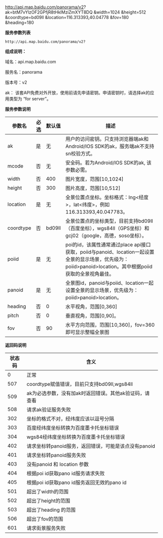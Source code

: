 http://api.map.baidu.com/panorama/v2?
ak=btM7vYlzOF2GPfjR8tHklMziZmXYT8DQ
&width=1024
&height=512
&coordtype=bd09ll
&location=116.313393,40.04778
&fov=180
&heading=180



**服务参数列表**

```
http://api.map.baidu.com/panorama/v2?
```

**组成说明：**

域名：api.map.baidu.com

服务名：panorama

版本号：v2

ak： 该套API免费对外开放，使用前请先申请密钥。申请密钥时，请选择ak的应用类型为 “for server”。

**服务参数说明**

| 参数名    | 必选 | 默认值 | 描述                                                         |
| --------- | ---- | ------ | ------------------------------------------------------------ |
| ak        | 是   | 无     | 用户的访问密钥。只支持浏览器端ak和Android/IOS SDK的ak，服务端ak不支持sn校验方式。 |
| mcode     | 否   | 无     | 安全码。若为Android/IOS SDK的ak, 该参数必需。                |
| width     | 否   | 400    | 图片宽度，范围[10,1024]                                      |
| height    | 否   | 300    | 图片高度，范围[10,512]                                       |
| location  | 是   | 无     | 全景位置点坐标。坐标格式：lng<经度>，lat<纬度>，例如116.313393,40.047783。 |
| coordtype | 否   | bd09ll | 全景位置点的坐标类型，目前支持bd09ll（百度坐标），wgs84ll（GPS坐标）和gcj02（google，高德，soso坐标）。 |
| poiid     | 是   | 无     | poi的id，该属性通常通过place api接口获取，poiid与panoid、location一起设置全景的显示场景，优先级为：poiid>panoid>location。其中根据poiid获取的全景视角最佳。 |
| panoid    | 是   | 无     | 全景图id，panoid与poiid、location一起设置全景的显示场景，优先级为：poiid>panoid>location。 |
| heading   | 否   | 0      | 水平视角，范围[0,360]                                        |
| pitch     | 否   | 0      | 垂直视角，范围[0,90]。                                       |
| fov       | 否   | 90     | 水平方向范围，范围[10,360]，fov=360即可显示整幅全景图        |

**返回码说明**

| 状态码 | 含义                                                    |
| ------ | ------------------------------------------------------- |
| 0      | 正常                                                    |
| 507    | coordtype赋值错误，目前只支持bd09ll,wgs84ll             |
| 509    | ak为必选参数，没有加ak时返回错误。其他ak验证码，请 查看 |
| 508    | 请求ak验证服务失败                                      |
| 302    | 坐标的格式不对，经纬度应该以逗号分隔                    |
| 303    | 百度经纬度坐标转换为百度墨卡托坐标错误                  |
| 304    | wgs84经纬度坐标转换为百度墨卡托坐标错误                 |
| 402    | 请求坐标转panoid服务，返回错误，可能是该点没有panoid    |
| 401    | 请求坐标转panoid服务失败                                |
| 403    | 没有panoid 和 location 参数                             |
| 404    | 根据poi id获取pano id服务请求失败                       |
| 405    | 根据poi id获取pano id服务返回无效的pano id              |
| 501    | 超出了width的范围                                       |
| 502    | 超出了height的范围                                      |
| 503    | 超出了heading 的范围                                    |
| 506    | 超出了fov的范围                                         |
| 601    | 请求街景服务失败                                        |